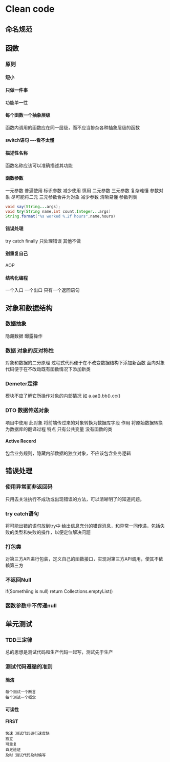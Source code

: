 # Clean code
## 命名规范

## 函数
### 原则
#### 短小
#### 只做一件事
功能单一性
#### 每个函数一个抽象层级
函数内调用的函数应在同一层级，而不应当掺杂各种抽象层级的函数
#### switch语句 ---看不太懂
#### 描述性名称
函数名称应该可以准确描述其功能
#### 函数参数
一元参数 普遍使用
标识参数 减少使用 慎用
二元参数
三元参数 复杂难懂
参数对象 尽可能将二元 三元参数合并为对象 减少参数 清晰易懂
参数列表
```java
void say(String...args);
void try(String name,int count,Integer...args)
String.format("%s worked %.2f hours",name,hours)
```
#### 错误处理
try catch finally 只处理错误 其他不做

#### 别重复自己
AOP 
#### 结构化编程
一个入口 一个出口 只有一个返回语句

## 对象和数据结构
### 数据抽象
隐藏数据 曝露操作
### 数据 对象的反对称性
对象和数据的二分原理
过程式代码便于在不改变数据结构下添加新函数
面向对象代码便于在不改动既有函数情况下添加新类
### Demeter定律
模块不应了解它所操作对象的内部情况
如 a.aa().bb().cc()
### DTO 数据传送对象  
项目中使用 此对象 将前端传过来的对象转换为数据库字段
作用 将原始数据转换为数据库的翻译过程
特点 只有公共变量 没有函数的类
#### Active Record 
包含业务规则，隐藏内部数据的独立对象，不应该包含业务逻辑

## 错误处理
### 使用异常而非返回码
只用去关注执行不成功或出现错误的方法，可以清晰明了的知道问题。
### try catch语句
将可能出错的语句放到try中
给出信息充分的错误消息，和异常一同传递，包括失败的类型和失败的操作，以便定位解决问题
### 打包类
对第三方API进行包装，定义自己的函数接口，实现对第三方API调用，使其不依赖第三方
### 不返回Null
if(Somethiing is null)
    return Collections.emptyList()
### 函数参数中不传递null

## 单元测试
### TDD三定律
总的思想是测试代码和生产代码一起写，测试先于生产
### 测试代码遵循的准则
#### 简洁 
    每个测试一个断言
    每个测试一个概念
#### 可读性
#### FIRST
    快速 测试代码运行速度快
    独立  
    可重复
    自足验证
    及时 测试代码及时编写
    





